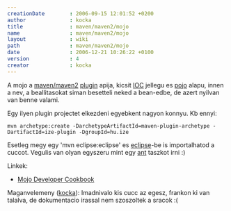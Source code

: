 ```yaml
---
creationDate        : 2006-09-15 12:01:52 +0200 
author              : kocka 
title               : maven/maven2/mojo 
name                : maven/maven2/mojo 
layout              : wiki 
path                : maven/maven2/mojo 
date                : 2006-12-21 10:26:22 +0100 
version             : 4 
creator             : kocka 
---
```

A mojo a [maven/maven2](../../maven/maven2.html) [plugin](../../plugin.html) apija, kicsit [IOC](../../ioc.html) jellegu es [pojo](../../pojo.html) alapu, innen a nev, a beallitasokat siman besetteli neked a bean-edbe, de azert nyilvan van benne valami.

Egy ilyen plugin projectet elkezdeni egyebkent nagyon konnyu. Kb ennyi:
```
mvn archetype:create -DarchetypeArtifactId=maven-plugin-archetype -DartifactId=ize-plugin -DgroupId=hu.ize
```

Esetleg megy egy 'mvn eclipse:eclipse' es [eclipse](../../Eclipse.html)-be is importalhatod a cuccot. Vegulis van olyan egyszeru mint egy [ant](../../ant.html) taszkot irni :)

Linkek:

*   [Mojo Developer Cookbook](http://docs.codehaus.org/display/MAVENUSER/Mojo+Developer+Cookbook)

Maganvelemeny ([kocka](../../kocka.html)): Imadnivalo kis cucc az egesz, frankon ki van talalva, de dokumentacio irassal nem szoszoltek a sracok :(
